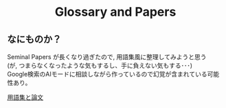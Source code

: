 <html lang="ja">
    <head>
        <meta charset="utf-8" />
    </head>
    <body>
<h1><center>Glossary and Papers</center></h1>
<h2>なにものか？</h2>
<p>
Seminal Papers が長くなり過ぎたので, 用語集風に整理してみようと思う<br>
(が, つまらなくなったような気もするし、手に負えない気もする･･･)<br>
Google検索のAIモードに相談しながら作っているので幻覚が含まれている可能性あり。
</p>
<a href="https://boyoyon.github.io/Glossary_and_Papers/Glossary_and_Papers.html">用語集と論文</a>
    </body>
</html>
